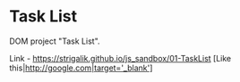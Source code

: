 # Task List
DOM project "Task List".

Link - https://strigalik.github.io/js_sandbox/01-TaskList
[Like this|http://google.com|target='_blank']